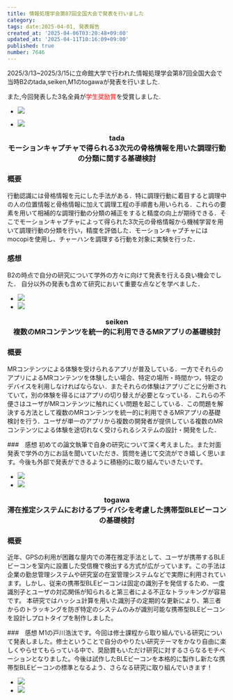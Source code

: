 ```yaml
---
title: 情報処理学会第87回全国大会で発表を行いました
category:
tags: date:2025-04-01, 発表報告
created_at: '2025-04-06T03:20:48+09:00'
updated_at: '2025-04-11T10:16:09+09:00'
published: true
number: 7646
---
```



2025/3/13~2025/3/15に立命館大学で行われた情報処理学会第87回全国大会で当時B2のtada,seiken,M1のtogawaが発表を行いました.

また,今回発表した3名全員が<span style="color:red;">学生奨励賞</span>を受賞しました.

<div class="img-container">
    <ul class="slider">
        <li>

![](https://img.esa.io/uploads/production/attachments/13979/2025/04/06/148142/707c1aa1-4f8d-4989-8f77-6f21f4670f76.webp)

</li>
        <li>

![](https://img.esa.io/uploads/production/attachments/13979/2025/04/06/148142/e74bcf90-8480-447e-8c79-9c232b25db9e.webp)

</li>
    </ul>
</div>

<p style="text-align:center; font-weight:bold; font-size:1.17em;">tada<br>
モーションキャプチャで得られる3次元の骨格情報を用いた調理行動の分類に関する基礎検討</p>

### 概要
 行動認識には骨格情報を元にした手法がある．特に調理行動に着目すると調理中の人の位置情報と骨格情報に加えて調理工程の手順書も用いられる．これらの要素を用いて相補的な調理行動の分類の補正をすると精度の向上が期待できる．そこでモーションキャプチャによって得られた3次元の骨格情報から機械学習を用いて調理行動の分類を行い，精度を評価した．モーションキャプチャにはmocopiを使用し、チャーハンを調理する行動を対象に実験を行った．

 ### 感想
B2の時点で自分の研究について学外の方々に向けて発表を行える良い機会でした．
自分以外の発表も含めて研究において重要な点などを学べました．

<div class="img-container">
    <ul class="slider">
        <li><img src="https://img.esa.io/uploads/production/attachments/13979/2025/04/06/148142/bf8e727c-15e7-4a6e-af35-0f2cf8e43e3c.webp"  /></li>
        <li><img src="https://img.esa.io/uploads/production/attachments/13979/2025/04/06/148142/ee9de4ff-ce2f-44b7-afed-36c401cd09f8.webp"  /></li>
    </ul>
</div>

<p style="text-align:center; font-weight:bold; font-size:1.17em;">seiken<br>
複数のMRコンテンツを統一的に利用できるMRアプリの基礎検討</p>

### 概要
 MRコンテンツによる体験を受けられるアプリが普及している．一方でそれらのアプリによるMRコンテンツを体験したい場合、特定の場所・時間かつ，特定のデバイスを利用しなければならない．またそれらの体験はアプリごとに分断されていて，別の体験を得るにはアプリの切り替えが必要となっている．これらの不便さはユーザがMRコンテンツに触れにくい問題を起こしている．この問題を解決する方法として複数のMRコンテンツを統一的に利用できるMRアプリの基礎検討を行う．ユーザが単一のアプリから複数の開発者が提供している複数のMRコンテンツによる体験を途切れなく受けられるシステムの設計・開発をした．


 ###　感想
初めての論文執筆で自身の研究について深く考えました。また対面発表で学外の方にお話を聞いていただき、質問を通じて交流ができ嬉しく思います。今後も外部で発表ができるように積極的に取り組んでいきたいです。

<div class="img-container">
    <ul class="slider">
        <li><img src="https://img.esa.io/uploads/production/attachments/13979/2025/04/06/148142/edbb6738-96dc-4d0a-bc75-7b82476f4071.webp"  /></li>
        <li><img src="https://img.esa.io/uploads/production/attachments/13979/2025/04/06/148142/75e084d1-fe73-4033-8f1f-7cb11e5d694d.webp"  /></li>
    </ul>
</div>

<p style="text-align:center; font-weight:bold; font-size:1.17em;">togawa<br>
滞在推定システムにおけるプライバシを考慮した携帯型BLEビーコンの基礎検討</p>

### 概要
近年、GPSの利用が困難な屋内での滞在推定手法として、ユーザが携帯するBLEビーコンを室内に設置した受信機で検出する方式が広がっています。この手法は企業の勤怠管理システムや研究室の在室管理システムなどで実際に利用されています。しかし、従来の携帯型BLEビーコンは固定の識別子を発信するため、一度識別子とユーザの対応関係が知られると第三者による不正なトラッキングが容易です。
本研究ではハッシュ計算を用いた識別子の定期的な更新により、第三者からのトラッキングを防ぎ特定のシステムのみが識別可能な携帯型BLEビーコンを設計しプロトタイプを制作しました。


###　感想
M1の戸川浩汰です。今回は修士課程から取り組んでいる研究について発表しました。修士ということで自分のやりたい研究テーマをかなり自由に楽しくやらせてもらっている中で、奨励賞もいただけ研究に対するさらなるモチベーションとなりました。今後は試作したBLEビーコンを本格的に製作し新たな携帯型BLEビーコンの標準となるよう、さらなる研究に取り組んでいきます！

<div class="img-container">
    <ul class="slider">
        <li><img src="https://img.esa.io/uploads/production/attachments/13979/2025/04/06/148142/58a1f5e4-f7af-44dd-a9e9-ddf5a94a92d3.webp"  /></li>
        <li><img src="https://img.esa.io/uploads/production/attachments/13979/2025/04/06/148142/6dafad81-e6b0-4842-8fad-2a008658b00d.webp"  /></li>
    </ul>
</div>

